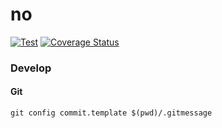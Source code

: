 # no

[![Test](https://github.com/dannypsnl/no/actions/workflows/test.yml/badge.svg)](https://github.com/dannypsnl/no/actions/workflows/test.yml)
[![Coverage Status](https://coveralls.io/repos/github/dannypsnl/no/badge.svg?branch=develop)](https://coveralls.io/github/dannypsnl/no?branch=develop)

### Develop

#### Git

```
git config commit.template $(pwd)/.gitmessage
```

